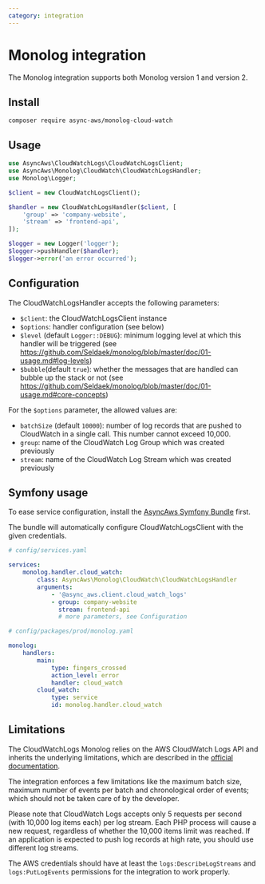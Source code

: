 ```yaml
---
category: integration
---
```


# Monolog integration

The Monolog integration supports both Monolog version 1 and version 2.

## Install

```shell
composer require async-aws/monolog-cloud-watch
```

## Usage

```php
use AsyncAws\CloudWatchLogs\CloudWatchLogsClient;
use AsyncAws\Monolog\CloudWatch\CloudWatchLogsHandler;
use Monolog\Logger;

$client = new CloudWatchLogsClient();

$handler = new CloudWatchLogsHandler($client, [
    'group' => 'company-website',
    'stream' => 'frontend-api',
]);

$logger = new Logger('logger');
$logger->pushHandler($handler);
$logger->error('an error occurred');
```

## Configuration

The CloudWatchLogsHandler accepts the following parameters:

- `$client`: the CloudWatchLogsClient instance
- `$options`: handler configuration (see below)
- `$level` (default `Logger::DEBUG`): minimum logging level at which this handler will be triggered (see https://github.com/Seldaek/monolog/blob/master/doc/01-usage.md#log-levels)
- `$bubble`(default `true`): whether the messages that are handled can bubble up the stack or not (see https://github.com/Seldaek/monolog/blob/master/doc/01-usage.md#core-concepts)

For the `$options` parameter, the allowed values are:

- `batchSize` (default `10000`): number of log records that are pushed to CloudWatch in a single call. This number cannot exceed 10,000.
- `group`: name of the CloudWatch Log Group which was created previously
- `stream`: name of the CloudWatch Log Stream which was created previously

## Symfony usage

To ease service configuration, install the [AsyncAws Symfony Bundle](./symfony-bundle.md) first.

The bundle will automatically configure CloudWatchLogsClient with the given credentials.

```yaml
# config/services.yaml

services:
    monolog.handler.cloud_watch:
        class: AsyncAws\Monolog\CloudWatch\CloudWatchLogsHandler
        arguments:
            - '@async_aws.client.cloud_watch_logs'
            - group: company-website
              stream: frontend-api
              # more parameters, see Configuration
```

```yaml
# config/packages/prod/monolog.yaml

monolog:
    handlers:
        main:
            type: fingers_crossed
            action_level: error
            handler: cloud_watch
        cloud_watch:
            type: service
            id: monolog.handler.cloud_watch
```

## Limitations

The CloudWatchLogs Monolog relies on the AWS CloudWatch Logs API and inherits the underlying limitations, which are
described in the [official documentation](https://docs.aws.amazon.com/AmazonCloudWatchLogs/latest/APIReference/API_PutLogEvents.html).

The integration enforces a few limitations like the maximum batch size, maximum number of events per batch and
chronological order of events; which should not be taken care of by the developer.

Please note that CloudWatch Logs accepts only 5 requests per second (with 10,000 log items each) per log stream. Each
PHP process will cause a new request, regardless of whether the 10,000 items limit was reached. If an application is
expected to push log records at high rate, you should use different log streams.

The AWS credentials should have at least the `logs:DescribeLogStreams` and `logs:PutLogEvents` permissions for the
integration to work properly.
